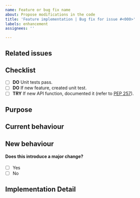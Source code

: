 ```yaml
---
name: Feature or bug fix name
about: Propose modifications in the code
title: 'Feature implementation | Bug fix for issue #<000>'
labels: enhancement
assignees: ''

---
```


## Related issues
<!-- List the issue(s) that are addressed by this PR -->

## Checklist
<!--- Make sure to check the following items -->
- [ ] **DO** Unit tests pass.
- [ ] **DO** If new feature, created unit test.
- [ ] **TRY** If new API function, documented it (refer to
[PEP 257](https://www.python.org/dev/peps/pep-0257/)).

## Purpose
<!--- A clear and concise description of what the PR does. -->

## Current behaviour
<!--- Tell us what currently happens -->

## New behaviour
<!--- Tell us what will happen when the PR is merged -->

#### Does this introduce a major change?
- [ ] Yes
- [ ] No

## Implementation Detail
<!--- Provide a detailed description of the change or addition you are proposing -->
